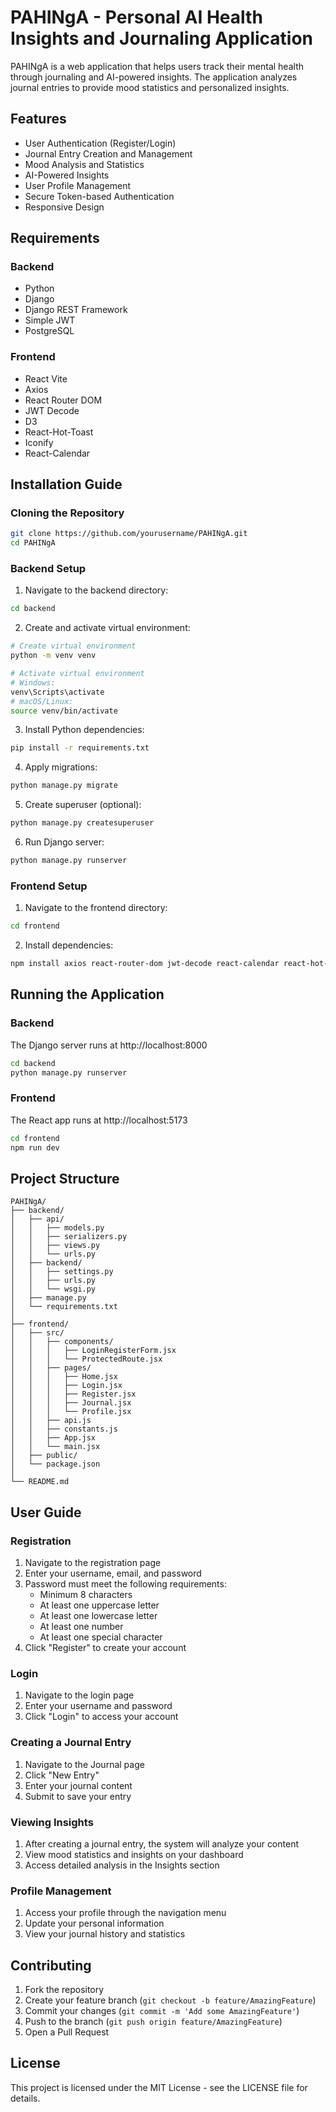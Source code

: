 # PAHINgA - Personal AI Health Insights and Journaling Application

PAHINgA is a web application that helps users track their mental health through journaling and AI-powered insights. The application analyzes journal entries to provide mood statistics and personalized insights.

## Features

- User Authentication (Register/Login)
- Journal Entry Creation and Management
- Mood Analysis and Statistics
- AI-Powered Insights
- User Profile Management
- Secure Token-based Authentication
- Responsive Design

## Requirements

### Backend
- Python
- Django
- Django REST Framework
- Simple JWT
- PostgreSQL

### Frontend
- React Vite
- Axios
- React Router DOM
- JWT Decode
- D3
- React-Hot-Toast
- Iconify
- React-Calendar

## Installation Guide

### Cloning the Repository
```bash
git clone https://github.com/yourusername/PAHINgA.git
cd PAHINgA
```

### Backend Setup

1. Navigate to the backend directory:
```bash
cd backend
```

2. Create and activate virtual environment:
```bash
# Create virtual environment
python -m venv venv

# Activate virtual environment
# Windows:
venv\Scripts\activate
# macOS/Linux:
source venv/bin/activate
```

3. Install Python dependencies:
```bash
pip install -r requirements.txt
```

4. Apply migrations:
```bash
python manage.py migrate
```

5. Create superuser (optional):
```bash
python manage.py createsuperuser
```

6. Run Django server:
```bash
python manage.py runserver
```

### Frontend Setup

1. Navigate to the frontend directory:
```bash
cd frontend
```

2. Install dependencies:
```bash
npm install axios react-router-dom jwt-decode react-calendar react-hot-toast d3 @iconify/react
```

## Running the Application

### Backend
The Django server runs at http://localhost:8000
```bash
cd backend
python manage.py runserver
```

### Frontend
The React app runs at http://localhost:5173
```bash
cd frontend
npm run dev
```

## Project Structure

```
PAHINgA/
├── backend/
│   ├── api/
│   │   ├── models.py
│   │   ├── serializers.py
│   │   ├── views.py
│   │   └── urls.py
│   ├── backend/
│   │   ├── settings.py
│   │   ├── urls.py
│   │   └── wsgi.py
│   ├── manage.py
│   └── requirements.txt
│
├── frontend/
│   ├── src/
│   │   ├── components/
│   │   │   ├── LoginRegisterForm.jsx
│   │   │   └── ProtectedRoute.jsx
│   │   ├── pages/
│   │   │   ├── Home.jsx
│   │   │   ├── Login.jsx
│   │   │   ├── Register.jsx
│   │   │   ├── Journal.jsx
│   │   │   └── Profile.jsx
│   │   ├── api.js
│   │   ├── constants.js
│   │   ├── App.jsx
│   │   └── main.jsx
│   ├── public/
│   └── package.json
│
└── README.md
```

## User Guide

### Registration
1. Navigate to the registration page
2. Enter your username, email, and password
3. Password must meet the following requirements:
   - Minimum 8 characters
   - At least one uppercase letter
   - At least one lowercase letter
   - At least one number
   - At least one special character
4. Click "Register" to create your account

### Login
1. Navigate to the login page
2. Enter your username and password
3. Click "Login" to access your account

### Creating a Journal Entry
1. Navigate to the Journal page
2. Click "New Entry"
3. Enter your journal content
4. Submit to save your entry

### Viewing Insights
1. After creating a journal entry, the system will analyze your content
2. View mood statistics and insights on your dashboard
3. Access detailed analysis in the Insights section

### Profile Management
1. Access your profile through the navigation menu
2. Update your personal information
3. View your journal history and statistics

## Contributing

1. Fork the repository
2. Create your feature branch (`git checkout -b feature/AmazingFeature`)
3. Commit your changes (`git commit -m 'Add some AmazingFeature'`)
4. Push to the branch (`git push origin feature/AmazingFeature`)
5. Open a Pull Request

## License

This project is licensed under the MIT License - see the LICENSE file for details. 
